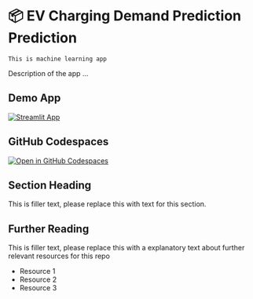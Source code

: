 # 📦 EV Charging Demand Prediction Prediction
```
This is machine learning app 
```

Description of the app ...

## Demo App

[![Streamlit App](https://static.streamlit.io/badges/streamlit_badge_black_white.svg)](https://ev-charging-demand.streamlit.app/)

## GitHub Codespaces

[![Open in GitHub Codespaces](https://github.com/codespaces/badge.svg)](https://codespaces.new/streamlit/app-starter-kit?quickstart=1)

## Section Heading

This is filler text, please replace this with text for this section.

## Further Reading

This is filler text, please replace this with a explanatory text about further relevant resources for this repo
- Resource 1
- Resource 2
- Resource 3
